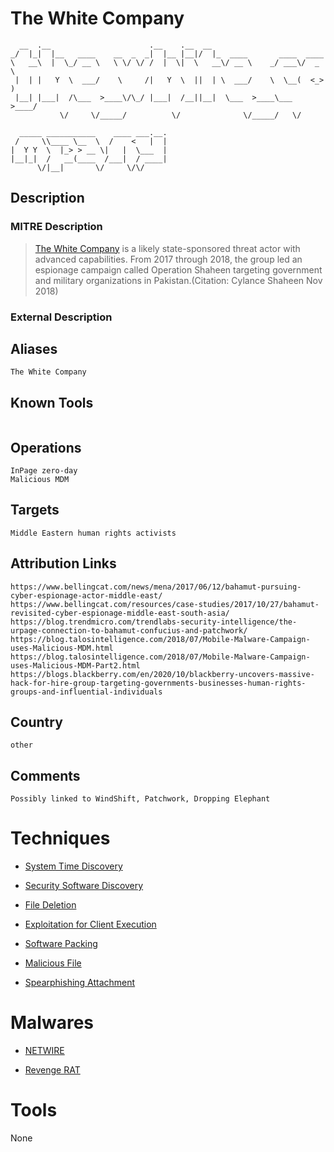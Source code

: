 
# The White Company

```
  __  .__                      .__    .__  __                           
_/  |_|  |__   ____    __  _  _|  |__ |__|/  |_  ____       ____  ____  
\   __\  |  \_/ __ \   \ \/ \/ /  |  \|  \   __\/ __ \    _/ ___\/  _ \ 
 |  | |   Y  \  ___/    \     /|   Y  \  ||  | \  ___/    \  \__(  <_> )
 |__| |___|  /\___  >____\/\_/ |___|  /__||__|  \___  >____\___  >____/ 
           \/     \/_____/          \/              \/_____/   \/       
                                   
  _____ ___________    ____ ___.__.
 /     \\____ \__  \  /    <   |  |
|  Y Y  \  |_> > __ \|   |  \___  |
|__|_|  /   __(____  /___|  / ____|
      \/|__|       \/     \/\/     

```

## Description

### MITRE Description

> [The White Company](https://attack.mitre.org/groups/G0089) is a likely state-sponsored threat actor with advanced capabilities. From 2017 through 2018, the group led an espionage campaign called Operation Shaheen targeting government and military organizations in Pakistan.(Citation: Cylance Shaheen Nov 2018)

### External Description

> 

## Aliases

```
The White Company
```

## Known Tools

```

```

## Operations

```
InPage zero-day
Malicious MDM
```

## Targets

```
Middle Eastern human rights activists
```

## Attribution Links

```
https://www.bellingcat.com/news/mena/2017/06/12/bahamut-pursuing-cyber-espionage-actor-middle-east/
https://www.bellingcat.com/resources/case-studies/2017/10/27/bahamut-revisited-cyber-espionage-middle-east-south-asia/
https://blog.trendmicro.com/trendlabs-security-intelligence/the-urpage-connection-to-bahamut-confucius-and-patchwork/
https://blog.talosintelligence.com/2018/07/Mobile-Malware-Campaign-uses-Malicious-MDM.html
https://blog.talosintelligence.com/2018/07/Mobile-Malware-Campaign-uses-Malicious-MDM-Part2.html
https://blogs.blackberry.com/en/2020/10/blackberry-uncovers-massive-hack-for-hire-group-targeting-governments-businesses-human-rights-groups-and-influential-individuals
```

## Country

```
other
```

## Comments

```
Possibly linked to WindShift, Patchwork, Dropping Elephant
```

# Techniques


* [System Time Discovery](../techniques/System-Time-Discovery.md)

* [Security Software Discovery](../techniques/Security-Software-Discovery.md)
    
* [File Deletion](../techniques/File-Deletion.md)
    
* [Exploitation for Client Execution](../techniques/Exploitation-for-Client-Execution.md)
    
* [Software Packing](../techniques/Software-Packing.md)
    
* [Malicious File](../techniques/Malicious-File.md)
    
* [Spearphishing Attachment](../techniques/Spearphishing-Attachment.md)
    

# Malwares


* [NETWIRE](../malwares/NETWIRE.md)

* [Revenge RAT](../malwares/Revenge-RAT.md)
    

# Tools

None
